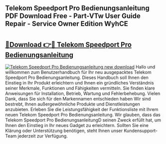 ## Telekom Speedport Pro Bedienungsanleitung PDF Download Free - Part-VTw User Guide Repair - Service Owner Edition WyhCE

# <h2><a href="http://df44rr.blite.top/?on=Telekom+Speedport+Pro+Bedienungsanleitung">🔗Download 👉🔴 Telekom Speedport Pro Bedienungsanleitung</a></h2>

[![Telekom Speedport Pro Bedienungsanleitung new download](https://i.imgur.com/lujVjoI.png)](http://df44rr.blite.top/?on=Telekom+Speedport+Pro+Bedienungsanleitung)
Hallo und willkommen zum Benutzerhandbuch für Ihr neu ausgepacktes Telekom Speedport Pro Bedienungsanleitung. Dieses Handbuch soll Ihnen den Einstieg in Ihr Produkt erleichtern und Ihnen ein gründliches Verständnis seiner Merkmale, Funktionen und Fähigkeiten vermitteln. Sie finden klare Anweisungen für Installation, Betrieb, Wartung und Fehlerbehebung. Vielen Dank, dass Sie sich für den Markennamen entschieden haben Wir sind bestrebt, Ihnen außergewöhnliche Produkte und Dienstleistungen anzubieten. Erleben Sie die Leistungsfähigkeit der Funktionsliste mit Ihrem neuen Telekom Speedport Pro Bedienungsanleitung. Wir glauben, dass das Telekom Speedport Pro BedienungsanleitungD seinen Zweck erfüllt hat, um Ihnen den Einstieg in Ihr neues Gadget zu erleichtern. Sollten Sie eine Klärung oder Unterstützung benötigen, steht Ihnen unser Kundensupport-Team jederzeit zur Verfügung.
